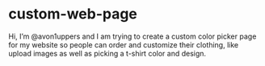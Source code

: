 # custom-web-page
Hi, I’m @avon1uppers and I am trying to create a custom color picker page for my website so people can order and customize their clothing, like upload images as well as picking a t-shirt color and design.
